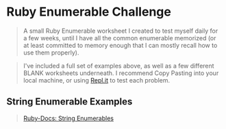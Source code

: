 # Ruby Enumerable Challenge
> A small Ruby Enumerable worksheet I created to test myself daily for a few weeks, until I have all the common enumerable memorized (or at least committed to memory enough that I can mostly recall how to use them properly).

> I've included a full set of examples above, as well as a few different BLANK worksheets underneath. I recommend Copy Pasting into your local machine, or using [Repl.it](Repl.it) to test each problem.

## String Enumerable Examples
  > [Ruby-Docs: String Enumerables](https://ruby-doc.org/core-2.3.0/String.html)
